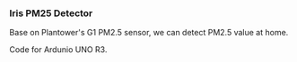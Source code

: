 ### Iris PM25 Detector

Base on Plantower's G1 PM2.5 sensor, we can detect PM2.5 value at home.

Code for Ardunio UNO R3.
